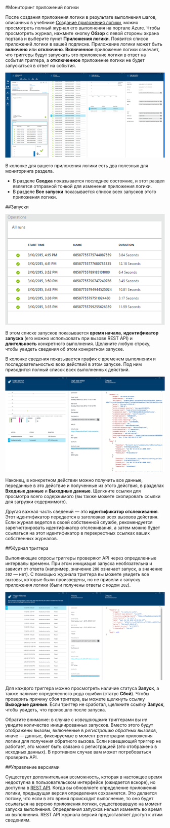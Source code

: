<properties 
	pageTitle="Мониторинг приложений логики" 
	description="Просмотр результатов действий приложений логики." 
	authors="stepsic-microsoft-com" 
	manager="dwrede" 
	editor="" 
	services="app-service\logic" 
	documentationCenter=""/>

<tags
	ms.service="app-service-logic"
	ms.workload="integration"
	ms.tgt_pltfrm="na"
	ms.devlang="na"
	ms.topic="article"
	ms.date="07/01/2015"
	ms.author="stepsic"/>

#Мониторинг приложений логики

После создания приложения логики в результате выполнения шагов, описанных в учебнике [Создание приложения логики](app-service-logic-create-a-logic-app.md), можно просмотреть полный журнал его выполнения на портале Azure. Чтобы просмотреть журнал, нажмите кнопку **Обзор** с левой стороны экрана портала и выберите пункт **Приложения логики**. Появится список приложений логики в вашей подписке. Приложение логики может быть **включено** или **отключено**. **Включенное** приложение логики означает, что триггеры будут запускать это приложение логики в ответ на события триггера, а **отключенное** приложение логики не будет запускаться в ответ на события.

![Обзор](./media/app-service-logic-monitor-your-logic-apps/overview.png)

В колонке для вашего приложения логики есть два полезных для мониторинга раздела.

- В разделе **Сводка** показывается последнее состояние, и этот раздел является отправной точкой для изменения приложения логики.
- В разделе **Все запуски** показывается список всех запусков этого приложения логики.

##Запуски

![Все запуски](./media/app-service-logic-monitor-your-logic-apps/allruns.png)

В этом списке запусков показывается **время начала**, **идентификатор запуска** (его можно использовать при вызове REST API) и **длительность** конкретного выполнения. Щелкните любую строку, чтобы увидеть сведения об этом конкретном запуске.

В колонке сведения показывается график с временем выполнения и последовательностью всех действий в этом запуске. Под ним приводится полный список всех выполненных действий.

![Запуск и действия](./media/app-service-logic-monitor-your-logic-apps/runandaction.png)

Наконец, в конкретном действии можно получить все данные, переданные в это действие и полученные из этого действия, в разделах **Входные данные** и **Выходные данные**. Щелкните ссылки для просмотра всего содержимого (вы также можете скопировать ссылки для загрузки содержимого).

Другая важная часть сведений — это **идентификатор отслеживания**. Этот идентификатор передается в заголовках всех вызовов действия. Если журнал ведется в своей собственной службе, рекомендуется зарегистрировать идентификатор отслеживания, а затем можно будет ссылаться на этот идентификатор в перекрестных ссылках ваших собственных журналов.

##Журнал триггера 

Выполняющие опросы триггеры проверяют API через определенные интервалы времени. При этом инициация запуска необязательна и зависит от ответа (например, значение `200` означает запуск, а значение `202` — нет). С помощью журнала триггера вы можете увидеть все вызовы, которые были произведены, но не привели к запуску приложения логики (были получены ответы с кодом `202`).

![Журнал триггера](./media/app-service-logic-monitor-your-logic-apps/triggerhistory.png)

Для каждого триггера можно просмотреть наличие статуса **Запуск**, а также наличие определенного рода ошибки (статус **Сбой**). Чтобы проверить причину сбоя триггера, вы можете щелкнуть ссылку **Выходные данные**. Если триггер не сработал, щелкните ссылку **Запуск**, чтобы увидеть, что произошло после запуска.

Обратите внимание: в случае с *извещающими* триггерами вы *не* увидите количество инициированных запусков. Вместо этого будут отображены вызовы, включенные в *регистрацию обратных вызовов*, иначе — данные, фиксируемые в момент регистрации приложения логики для получения обратного вызова. Если извещающий триггер не работает, это может быть связано с регистрацией (это отображено в исходных данных). В противном случае вам может потребоваться проверить API.

##Управление версиями

Существует дополнительная возможность, которая в настоящее время недоступна в пользовательском интерфейсе (ожидается вскоре), но доступна в [REST API](http://go.microsoft.com/fwlink/?LinkID=525617&clcid=0x409). Когда вы обновляете определение приложения логики, предыдущая версия определения сохраняется. Это делается потому, что если в это время происходит выполнение, то оно будет ссылаться на версию приложения логики, существовавшую на момент запуска выполнения. Определения запусков нельзя изменять во время их выполнения. REST API журнала версий предоставляет доступ к этим сведениям.
 

<!---HONumber=July15_HO5-->